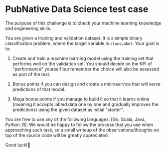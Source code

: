 # PubNative Data Science test case

The purpose of this challenge is to check your machine learning knowledge and engineering skills.

You are given a training and validation dataset. It is a simple binary classification problem, where the target variable is `classLabel`. Your goal is to:

1. Create and train a machine learning model using the training set that performs well on the validation set.
You should decide on the KPI of "performance" yourself but remember the choice will also be assessed as part of the test.

2. Bonus points if you can design and create a microservice that will serve predictions of that model.

3. Mega bonus points if you manage to build it so that it learns online (meaning it accepts labled data one by one and gradually improves the predictions) using the given dataset as initial "starter".

You are free to use any of the following languages:
[Go, Scala, Java, Python, R].
We would be happy to follow the process that you use when approaching such task, so a small writeup of the observations/thoughts on top of the source code will be greatly appreciated.

Good luck!👾